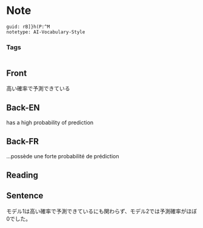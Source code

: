 # Note
```
guid: rB]}h(P:^M
notetype: AI-Vocabulary-Style
```

### Tags
```
```

## Front
高い確率で予測できている

## Back-EN
has a high probability of prediction

## Back-FR
...possède une forte probabilité de prédiction

## Reading


## Sentence
モデル1は高い確率で予測できているにも関わらず、モデル2では予測確率がほぼ0でした。
